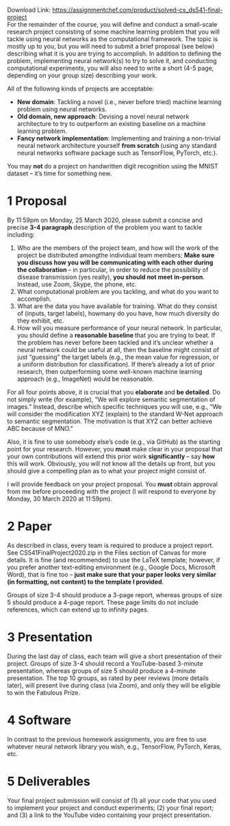 Download Link: https://assignmentchef.com/product/solved-cs_ds541-final-project
<br>
For the remainder of the course, you will define and conduct a small-scale research project consisting of some machine learning problem that you will tackle using neural networks as the computational framework. The topic is mostly up to you, but you will need to submit a brief proposal (see below) describing what it is you are trying to accomplish. In addition to defining the problem, implementing neural network(s) to try to solve it, and conducting computational experiments, you will also need to write a short (4-5 page, depending on your group size) describing your work.

All of the following kinds of projects are acceptable:

<ul>

 <li><strong>New domain</strong>: Tackling a novel (i.e., never before tried) machine learning problem using neural networks.</li>

 <li><strong>Old domain, new approach</strong>: Devising a novel neural network architecture to try to outperform an existing baseline on a machine learning problem.</li>

 <li><strong>Fancy network implementation</strong>: Implementing and training a non-trivial neural network architecture yourself <strong>from scratch </strong>(using any standard neural networks software package such as TensorFlow, PyTorch, etc.).</li>

</ul>

You may <strong>not </strong>do a project on handwritten digit recognition using the MNIST dataset – it’s time for something new.

<h1>1           Proposal</h1>

By 11:59pm on Monday, 25 March 2020, please submit a concise and precise <strong>3-4 paragraph </strong>description of the problem you want to tackle including:

<ol>

 <li>Who are the members of the project team, and how will the work of the project be distributed amongthe individual team members; <strong>Make sure you discuss how you will be communicating with each other during the collaboration </strong>– in particular, in order to reduce the possibility of disease transmission (yes really), <strong>you should not meet in-person</strong>. Instead, use Zoom, Skype, the phone, etc.</li>

 <li>What computational problem are you tackling, and what do you want to accomplish.</li>

 <li>What are the data you have available for training. What do they consist of (inputs, target labels), howmany do you have, how much diversity do they exhibit, etc.</li>

 <li>How will you measure performance of your neural network. In particular, you should define a <strong>reasonable baseline </strong>that you are trying to beat. If the problem has never before been tackled and it’s unclear whether a neural network could be useful at all, then the baseline might consist of just “guessing” the target labels (e.g., the mean value for regression, or a uniform distribution for classification). If there’s already a lot of prior research, then outperforming some well-known machine learning approach (e.g., ImageNet) would be reasonable.</li>

</ol>

For all four points above, it is crucial that you <strong>elaborate </strong>and <strong>be detailed</strong>. Do not simply write (for example), “We will explore semantic segmentation of images.” Instead, describe which specific techniques you will use, e.g., “We will consider the modification XYZ (explain) to the standard W-Net approach to semantic segmentation. The motivation is that XYZ can better achieve ABC because of MNO.”

Also, it is fine to use somebody else’s code (e.g., via GitHub) as the starting point for your research. However, you <strong>must </strong>make clear in your proposal that your own contributions will extend this prior work <strong>significantly </strong>– say <strong>how </strong>this will work. Obviously, you will not know all the details up front, but you should give a compelling plan as to what your project might consist of.

I will provide feedback on your project proposal. You <strong>must </strong>obtain approval from me before proceeding with the project (I will respond to everyone by Monday, 30 March 2020 at 11:59pm).

<h1>2           Paper</h1>

As described in class, every team is required to produce a project report. See CS541FinalProject2020.zip in the Files section of Canvas for more details. It is fine (and recommended) to use the LaTeX template; however, if you prefer another text-editing environment (e.g., Google Docs, Microsoft Word), that is fine too – <strong>just make sure that your paper looks very similar (in formatting, not content) to the template I provided</strong>.

Groups of size 3-4 should produce a 3-page report, whereas groups of size 5 should produce a 4-page report. These page limits do not include references, which can extend up to infinity pages.

<h1>3           Presentation</h1>

During the last day of class, each team will give a short presentation of their project. Groups of size 3-4 should record a YouTube-based 3-minute presentation, whereas groups of size 5 should produce a 4-minute presentation. The top 10 groups, as rated by peer reviews (more details later), will present live during class (via Zoom), and only they will be eligible to win the Fabulous Prize.

<h1>4           Software</h1>

In contrast to the previous homework assignments, you are free to use whatever neural network library you wish, e.g., TensorFlow, PyTorch, Keras, etc.

<h1>5           Deliverables</h1>

Your final project submission will consist of (1) all your code that you used to implement your project and conduct experiments; (2) your final report; and (3) a link to the YouTube video containing your project presentation.



